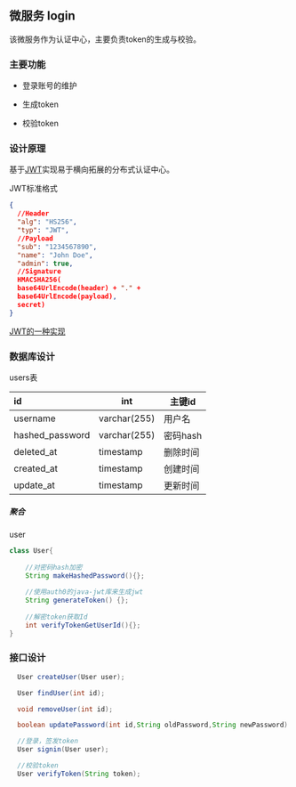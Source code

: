 ## 微服务 login

该微服务作为认证中心，主要负责token的生成与校验。

### 主要功能

- 登录账号的维护

- 生成token

- 校验token

### 设计原理

基于[JWT](https://jwt.io/introduction/)实现易于横向拓展的分布式认证中心。

JWT标准格式

```json
{
  //Header
  "alg": "HS256",
  "typ": "JWT",
  //Payload
  "sub": "1234567890",
  "name": "John Doe",
  "admin": true,
  //Signature
  HMACSHA256(
  base64UrlEncode(header) + "." +
  base64UrlEncode(payload),
  secret)
}
```

[JWT的一种实现](https://github.com/auth0/java-jwt)



### 数据库设计

users表

| id              | int          | 主键id   |
| :-------------- | ------------ | -------- |
| username        | varchar(255) | 用户名   |
| hashed_password | varchar(255) | 密码hash |
| deleted_at      | timestamp    | 删除时间 |
| created_at      | timestamp    | 创建时间 |
| update_at       | timestamp    | 更新时间 |

##### 聚合

user

```java
class User{
    
    //对密码hash加密
    String makeHashedPassword(){};
    
    //使用auth0的java-jwt库来生成jwt
    String generateToken() {};
    
    //解密token获取Id
    int verifyTokenGetUserId(){};
}
```



### 接口设计

```java
  User createUser(User user);

  User findUser(int id);

  void removeUser(int id);

  boolean updatePassword(int id,String oldPassword,String newPassword)

  //登录，签发token
  User signin(User user);

  //校验token
  User verifyToken(String token);
```

